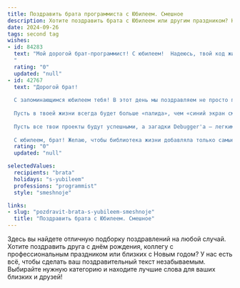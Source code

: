 ```yaml
---
title: Поздравить брата программиста с Юбилеем. Смешное
description: Хотите поздравить брата с Юбилеем или другим праздником? Наш ИИ создаст незабываемое поздравление, а вы обязательно выделитесь среди других.  
date: 2024-09-26
tags: second tag
wishes:
- id: 84283
  text: "Мой дорогой брат-программист! С юбилеем!  Надеюсь, твой код жизни полон не только  багов, но и крутых фич, а  число свечей на торте не переполнит буфер памяти твоего организма! Желаю тебе столько  гигабайт счастья, сколько тебе не снилось, и чтобы дебаггер твоей жизни всегда показывал только \"все ОК\"!  Пусть твой  зарплатный проект никогда не крашится, а  отпускные  —  всегда  выводятся без ошибок!
  "
  rating: "0"
  updated: "null"
- id: 42767
  text: "Дорогой брат!
  
  С запоминающимся юбилеем тебя! В этот день мы поздравляем не просто программиста, а настоящего волшебника, который превращает баги в фичи, а кофе в код!
  
  Пусть в твоей жизни всегда будет больше «палида», чем «синий экран смерти», а количество смеха всегда превышает количество ошибок в строках. Желаю, чтобы коды компилировались с первого раза, а алгоритмы у жизни были только самые оптимальные!
  
  Пусть все твои проекты будут успешными, а загадки Debugger'а — легкими, как пятиминутная перезагрузка! Не забывай делать регулярные бэкапы счастья и радости, ведь их восстановление — наш главный приоритет!
  
  С юбилеем, брат! Желаю, чтобы библиотека жизни добавляла только самые лучшие функции, и все запросы к счастью выполнялись мгновенно!"
  rating: "0"
  updated: "null"

selectedValues:
  recipients: "brata"
  holidays: "s-yubileem"
  professions: "programmist"
  style: "smeshnoje"

links:
- slug: "pozdravit-brata-s-yubileem-smeshnoje"
  title: "Поздравить брата с Юбилеем. Смешное"
---
```


Здесь вы найдете отличную подборку поздравлений на любой случай.
Хотите поздравить друга с днём рождения, коллегу с профессиональным праздником или близких с Новым годом? У нас есть всё, чтобы сделать ваш поздравительный текст незабываемым. Выбирайте нужную категорию и находите лучшие слова для ваших близких и друзей!
